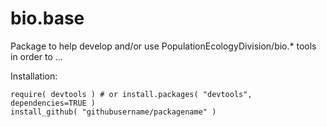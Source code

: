 # bio.base

Package to help develop and/or use PopulationEcologyDivision/bio.* tools in order to ...

Installation:

```
require( devtools ) # or install.packages( "devtools", dependencies=TRUE )
install_github( "githubusername/packagename" ) 
```

